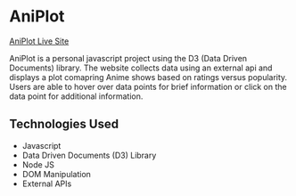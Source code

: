 # AniPlot

[AniPlot Live Site](https://aniplot.herokuapp.com)

AniPlot is a personal javascript project using the D3 (Data Driven Documents) library. The website collects data using an external api and displays a plot comapring Anime shows based on ratings versus popularity. Users are able to hover over data points for brief information or click on the data point for additional information.

## Technologies Used
* Javascript
* Data Driven Documents (D3) Library
* Node JS
* DOM Manipulation
* External APIs
